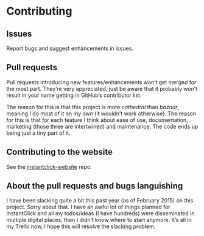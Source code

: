 # Contributing

## Issues

Report bugs and suggest enhancements in issues.

## Pull requests

Pull requests introducing new features/enhancements won’t get merged for the most part. They’re very appreciated, just be aware that it probably won’t result in your name getting in GitHub’s contributor list.

The reason for this is that this project is more *cathedral* than *bazaar*, meaning I do most of it on my own (it wouldn’t work otherwise). The reason for this is that for each feature I think about ease of use, documentation, marketing (those three are intertwined) and maintenance. The code ends up being just a tiny part of it.

## Contributing to the website

See the [instantclick-website](https://github.com/dieulot/instantclick-website) repo.

## About the pull requests and bugs languishing

I have been slacking quite a bit this past year (as of February 2015) on this project. Sorry about that. I have an awful lot of things planned for InstantClick and all my todos/ideas (I have hundreds) were disseminated in multiple digital places, then I didn’t know where to start anymore. It’s all in my Trello now, I hope this will resolve the slacking problem.
